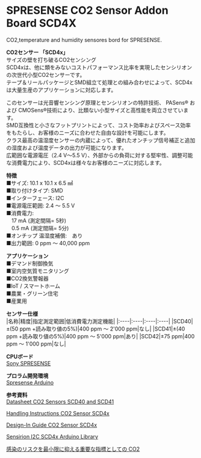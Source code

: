# SPRESENSE CO2 Sensor Addon Board SCD4X
CO2,temperature and humidity sensores bord for SPRESENSE.

**CO2センサー 「SCD4x」**  
サイズの壁を打ち破るCO2センシング  
SCD4xは、他に類をみないコストパフォーマンス比率を実現したセンシリオンの次世代小型CO2センサーです。  
テープ＆リールパッケージとSMD組立て処理との組み合わせによって、SCD4xは大量生産のアプリケーションに対応します。  
  
このセンサーは光音響センシング原理とセンシリオンの特許技術、 PASens® および CMOSens®技術により、比類ない小型サイズと高性能を両立させています。  
SMD互換性と小さなフットプリントによって、コスト効率およびスペース効率をもたらし、お客様のニーズに合わせた自由な設計を可能にします。  
クラス最高の温湿度センサーの内蔵によって、優れたオンチップ信号補正と追加の湿度および温度データの出力が可能になります。  
広範囲な電源電圧（2.4 V～5.5 V）、外部からの負荷に対する堅牢性、調整可能な消費電力により、SCD4xは様々なお客様のニーズに対応します。  
  
**特徴**  
■サイズ: 10.1 x 10.1 x 6.5 ㎣  
■取り付けタイプ: SMD  
■インターフェース: I2C  
■電源電圧範囲: 2.4 ～ 5.5 V  
■消費電力:  
　17 mA (測定間隔= 5秒)  
　0.5 mA (測定間隔= 5分)  
■オンチップ 温湿度補償:　あり  
■出力範囲: 0 ppm ～ 40,000 ppm  
  
**アプリケーション**  
■デマンド制御換気  
■室内空気質モニタリング  
■CO2換気警報器  
■IoT / スマートホーム  
■農業・グリーン住宅  
■産業用  
  
**センサー仕様**  
|名称|精度|指定測定範囲|低消費電力測定機能|
|:----|:----|:----|:----|
|SCD40|±(50 ppm +読み取り値の5%)|400 ppm ～ 2'000 ppm|なし|
|SCD41|±(40 ppm +読み取り値の5%)|400 ppm ～ 5'000 ppm|あり|
|SCD42|±75 ppm|400 ppm ～ 1'000 ppm|なし|
  
**CPUボード**    
[Sony SPRESENSE](https://developer.sony.com/ja/develop/spresense/)  
  
**プロラム開発環境**    
[Spresense Arduino](https://developer.sony.com/develop/spresense/docs/arduino_set_up_ja.html)  
  
**参考資料**  
[Datasheet CO2 Sensors SCD40 and SCD41](https://www.sensirion.com/fileadmin/user_upload/customers/sensirion/Dokumente/9.5_CO2/Sensirion_CO2_Sensors_SCD40_SCD41_Datasheet.pdf)  
  
[Handling Instructions CO2 Sensor SCD4x](https://www.sensirion.com/fileadmin/user_upload/customers/sensirion/Dokumente/9.5_CO2/Sensirion_CO2_Sensors_SCD4x_handling_instructions.pdf)  
  
[Design-In Guide CO2 Sensor SCD4x](https://www.sensirion.com/fileadmin/user_upload/customers/sensirion/Dokumente/9.5_CO2/Sensirion_CO2_Sensors_SCD4x_design-in_guide.pdf)
  
[Sensirion I2C SCD4x Arduino Library](https://github.com/Sensirion/arduino-i2c-scd4x)

[感染のリスクを最小限に抑える重要な指標としての CO2](https://www.sensirion.com/jp/environmental-sensors/indoor-air-quality/correct-ventilation-helps-to-reduce-the-risk-of-virus-transmission/)

